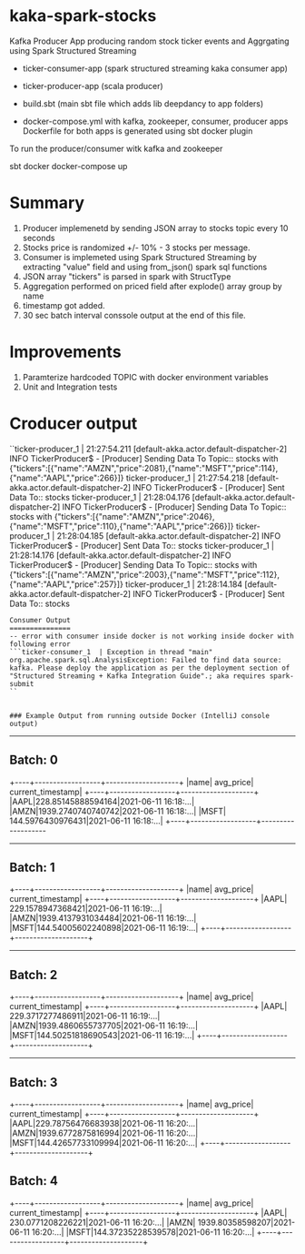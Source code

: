 kaka-spark-stocks
=================

Kafka Producer App producing random stock ticker events and Aggrgating using Spark Structured Streaming

- ticker-consumer-app (spark structured streaming kaka consumer app)
- ticker-producer-app (scala producer)

- build.sbt (main sbt file which adds lib deepdancy to app folders)
- docker-compose.yml with kafka, zookeeper, consumer, producer apps
Dockerfile for both apps is generated using sbt docker plugin


To run the producer/consumer witk kafka and zookeeper

sbt docker
docker-compose up


Summary
=============
1. Producer implemenetd by sending JSON array to stocks topic every 10 seconds
2. Stocks price is randomized +/- 10% - 3 stocks per message.
3. Consumer is implemeted using Spark Structured Streaming by extracting
"value" field and using from_json() spark sql functions
4. JSON array "tickers" is parsed in spark with StructType
5. Aggregation performed on priced field after explode() array group by name
6. timestamp got added.
7. 30 sec batch interval conssole output at the end of this file.

Improvements
============
1. Paramterize hardcoded TOPIC with docker environment variables
2. Unit and Integration tests

Croducer output
===============

``ticker-producer_1  | 21:27:54.211 [default-akka.actor.default-dispatcher-2] INFO TickerProducer$ - [Producer] Sending Data To Topic:: stocks with {"tickers":[{"name":"AMZN","price":2081},{"name":"MSFT","price":114},{"name":"AAPL","price":266}]}
ticker-producer_1  | 21:27:54.218 [default-akka.actor.default-dispatcher-2] INFO TickerProducer$ - [Producer] Sent Data To:: stocks
ticker-producer_1  | 21:28:04.176 [default-akka.actor.default-dispatcher-2] INFO TickerProducer$ - [Producer] Sending Data To Topic:: stocks with {"tickers":[{"name":"AMZN","price":2046},{"name":"MSFT","price":110},{"name":"AAPL","price":266}]}
ticker-producer_1  | 21:28:04.185 [default-akka.actor.default-dispatcher-2] INFO TickerProducer$ - [Producer] Sent Data To:: stocks
ticker-producer_1  | 21:28:14.176 [default-akka.actor.default-dispatcher-2] INFO TickerProducer$ - [Producer] Sending Data To Topic:: stocks with {"tickers":[{"name":"AMZN","price":2003},{"name":"MSFT","price":112},{"name":"AAPL","price":257}]}
ticker-producer_1  | 21:28:14.184 [default-akka.actor.default-dispatcher-2] INFO TickerProducer$ - [Producer] Sent Data To:: stocks
```
Consumer Output
===============
-- error with consumer inside docker is not working inside docker with following error
```ticker-consumer_1  | Exception in thread "main" org.apache.spark.sql.AnalysisException: Failed to find data source: kafka. Please deploy the application as per the deployment section of "Structured Streaming + Kafka Integration Guide".; aka requires spark-submit
``


### Example Output from running outside Docker (IntelliJ console output)

```
-------------------------------------------
Batch: 0
-------------------------------------------

+----+------------------+--------------------+
|name|         avg_price|   current_timestamp|
+----+------------------+--------------------+
|AAPL|228.85145888594164|2021-06-11 16:18:...|
|AMZN|1939.2740740740742|2021-06-11 16:18:...|
|MSFT| 144.5976430976431|2021-06-11 16:18:...|
+----+------------------+-------------------

-------------------------------------------
Batch: 1
-------------------------------------------
+----+------------------+--------------------+
|name|         avg_price|   current_timestamp|
+----+------------------+--------------------+
|AAPL| 229.1578947368421|2021-06-11 16:19:...|
|AMZN|1939.4137931034484|2021-06-11 16:19:...|
|MSFT|144.54005602240898|2021-06-11 16:19:...|
+----+------------------+--------------------+

-------------------------------------------
Batch: 2
-------------------------------------------
+----+------------------+--------------------+
|name|         avg_price|   current_timestamp|
+----+------------------+--------------------+
|AAPL| 229.3717277486911|2021-06-11 16:19:...|
|AMZN|1939.4860655737705|2021-06-11 16:19:...|
|MSFT|144.50251818690543|2021-06-11 16:19:...|
+----+------------------+--------------------+


-------------------------------------------
Batch: 3
-------------------------------------------
+----+------------------+--------------------+
|name|         avg_price|   current_timestamp|
+----+------------------+--------------------+
|AAPL|229.78756476683938|2021-06-11 16:20:...|
|AMZN|1939.6772875816994|2021-06-11 16:20:...|
|MSFT|144.42657733109994|2021-06-11 16:20:...|
+----+------------------+--------------------+


Batch: 4
-------------------------------------------
+----+------------------+--------------------+
|name|         avg_price|   current_timestamp|
+----+------------------+--------------------+
|AAPL| 230.0771208226221|2021-06-11 16:20:...|
|AMZN|  1939.80358598207|2021-06-11 16:20:...|
|MSFT|144.37235228539578|2021-06-11 16:20:...|
+----+------------------+--------------------+

```
